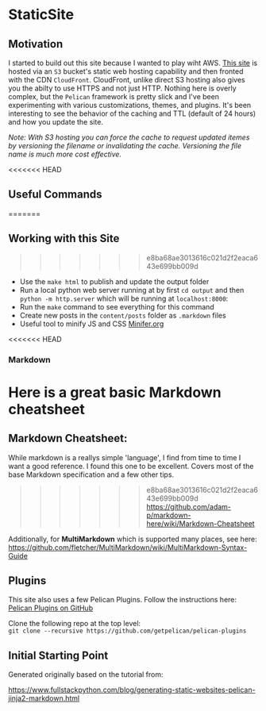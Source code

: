 # StaticSite

## Motivation

I started to build out this site because I wanted to play wiht AWS.  [This site](httpw://www.roepkeb.com) is hosted via an `S3` bucket's static web hosting capability and then fronted with the CDN `CloudFront`.  CloudFront, unlike direct S3 hosting also gives you the abilty to use HTTPS and not just HTTP.  Nothing here is overly complex, but the `Pelican` framework is pretty slick and I've been experimenting with various customizations, themes, and plugins.  It's been interesting to see the behavior of the caching and TTL (default of 24 hours) and how you update the site.  

_Note: With S3 hosting you can force the cache to request updated itemes by versioning the filename or invalidating the cache.  Versioning the file name is much more cost effective._

<<<<<<< HEAD
## Useful Commands  
=======

## Working with this Site  
>>>>>>> e8ba68ae3013616c021d2f2eaca643e699bb009d

* Use the `make html` to publish and update the output folder
* Run a local python web server running at by first `cd output` and
then `python -m http.server` which will be running at `localhost:8000`:
* Run the `make` command to see everything for this command
* Create new posts in the `content/posts` folder as `.markdown` files
* Useful tool to minify JS and CSS [Minifer.org](https://www.minifier.org)

<<<<<<< HEAD
### Markdown
Here is a great basic **Markdown** cheatsheet
=======
## Markdown Cheatsheet:
While markdown is a reallys simple 'language', I find from time to time I want a good reference.  I found this one to be excellent.  Covers most of the base Markdown specification and a few other tips. 

>>>>>>> e8ba68ae3013616c021d2f2eaca643e699bb009d
https://github.com/adam-p/markdown-here/wiki/Markdown-Cheatsheet

Additionally, for **MultiMarkdown** which is supported many places, see here:
https://github.com/fletcher/MultiMarkdown/wiki/MultiMarkdown-Syntax-Guide

## Plugins

This site also uses a few Pelican Plugins.  Follow the instructions here:  
[Pelican Plugins on GitHub](https://github.com/getpelican/pelican-plugins)

Clone the following repo at the top level:  
`git clone --recursive https://github.com/getpelican/pelican-plugins`

## Initial Starting Point

Generated originally based on the tutorial from:  

https://www.fullstackpython.com/blog/generating-static-websites-pelican-jinja2-markdown.html
